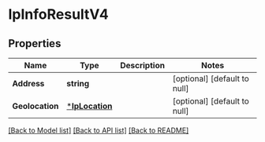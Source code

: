 # IpInfoResultV4

## Properties
Name | Type | Description | Notes
------------ | ------------- | ------------- | -------------
**Address** | **string** |  | [optional] [default to null]
**Geolocation** | [***IpLocation**](IPLocation.md) |  | [optional] [default to null]

[[Back to Model list]](../README.md#documentation-for-models) [[Back to API list]](../README.md#documentation-for-api-endpoints) [[Back to README]](../README.md)

